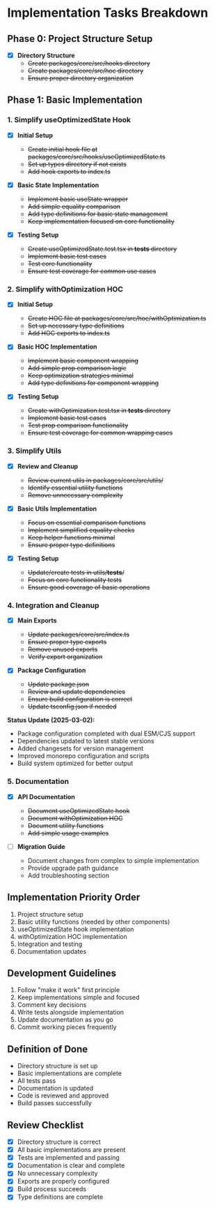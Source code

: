 # Implementation Tasks Breakdown

## Phase 0: Project Structure Setup

- [x] **Directory Structure**
  - ~~Create packages/core/src/hooks directory~~
  - ~~Create packages/core/src/hoc directory~~
  - ~~Ensure proper directory organization~~

## Phase 1: Basic Implementation

### 1. Simplify useOptimizedState Hook

- [x] **Initial Setup**

  - ~~Create initial hook file at packages/core/src/hooks/useOptimizedState.ts~~
  - ~~Set up types directory if not exists~~
  - ~~Add hook exports to index.ts~~

- [x] **Basic State Implementation**

  - ~~Implement basic useState wrapper~~
  - ~~Add simple equality comparison~~
  - ~~Add type definitions for basic state management~~
  - ~~Keep implementation focused on core functionality~~

- [x] **Testing Setup**
  - ~~Create useOptimizedState.test.tsx in **tests** directory~~
  - ~~Implement basic test cases~~
  - ~~Test core functionality~~
  - ~~Ensure test coverage for common use cases~~

### 2. Simplify withOptimization HOC

- [x] **Initial Setup**

  - ~~Create HOC file at packages/core/src/hoc/withOptimization.ts~~
  - ~~Set up necessary type definitions~~
  - ~~Add HOC exports to index.ts~~

- [x] **Basic HOC Implementation**

  - ~~Implement basic component wrapping~~
  - ~~Add simple prop comparison logic~~
  - ~~Keep optimization strategies minimal~~
  - ~~Add type definitions for component wrapping~~

- [x] **Testing Setup**
  - ~~Create withOptimization.test.tsx in **tests** directory~~
  - ~~Implement basic test cases~~
  - ~~Test prop comparison functionality~~
  - ~~Ensure test coverage for common wrapping cases~~

### 3. Simplify Utils

- [x] **Review and Cleanup**

  - ~~Review current utils in packages/core/src/utils/~~
  - ~~Identify essential utility functions~~
  - ~~Remove unnecessary complexity~~

- [x] **Basic Utils Implementation**

  - ~~Focus on essential comparison functions~~
  - ~~Implement simplified equality checks~~
  - ~~Keep helper functions minimal~~
  - ~~Ensure proper type definitions~~

- [x] **Testing Setup**
  - ~~Update/create tests in utils/**tests**/~~
  - ~~Focus on core functionality tests~~
  - ~~Ensure good coverage of basic operations~~

### 4. Integration and Cleanup

- [x] **Main Exports**

  - ~~Update packages/core/src/index.ts~~
  - ~~Ensure proper type exports~~
  - ~~Remove unused exports~~
  - ~~Verify export organization~~

- [x] **Package Configuration**
  - ~~Update package.json~~
  - ~~Review and update dependencies~~
  - ~~Ensure build configuration is correct~~
  - ~~Update tsconfig.json if needed~~

**Status Update (2025-03-02):**

- Package configuration completed with dual ESM/CJS support
- Dependencies updated to latest stable versions
- Added changesets for version management
- Improved monorepo configuration and scripts
- Build system optimized for better output

### 5. Documentation

- [x] **API Documentation**

  - ~~Document useOptimizedState hook~~
  - ~~Document withOptimization HOC~~
  - ~~Document utility functions~~
  - ~~Add simple usage examples~~

- [ ] **Migration Guide**
  - Document changes from complex to simple implementation
  - Provide upgrade path guidance
  - Add troubleshooting section

## Implementation Priority Order

1. Project structure setup
2. Basic utility functions (needed by other components)
3. useOptimizedState hook implementation
4. withOptimization HOC implementation
5. Integration and testing
6. Documentation updates

## Development Guidelines

1. Follow "make it work" first principle
2. Keep implementations simple and focused
3. Comment key decisions
4. Write tests alongside implementation
5. Update documentation as you go
6. Commit working pieces frequently

## Definition of Done

- Directory structure is set up
- Basic implementations are complete
- All tests pass
- Documentation is updated
- Code is reviewed and approved
- Build passes successfully

## Review Checklist

- [x] Directory structure is correct
- [x] All basic implementations are present
- [x] Tests are implemented and passing
- [x] Documentation is clear and complete
- [x] No unnecessary complexity
- [x] Exports are properly configured
- [x] Build process succeeds
- [x] Type definitions are complete
